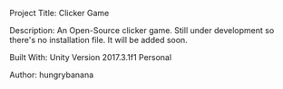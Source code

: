 Project Title:
Clicker Game

Description:
An Open-Source clicker game. Still under development so there's no installation file. It will be added soon.

Built With:
Unity Version 2017.3.1f1 Personal

Author:
hungrybanana
